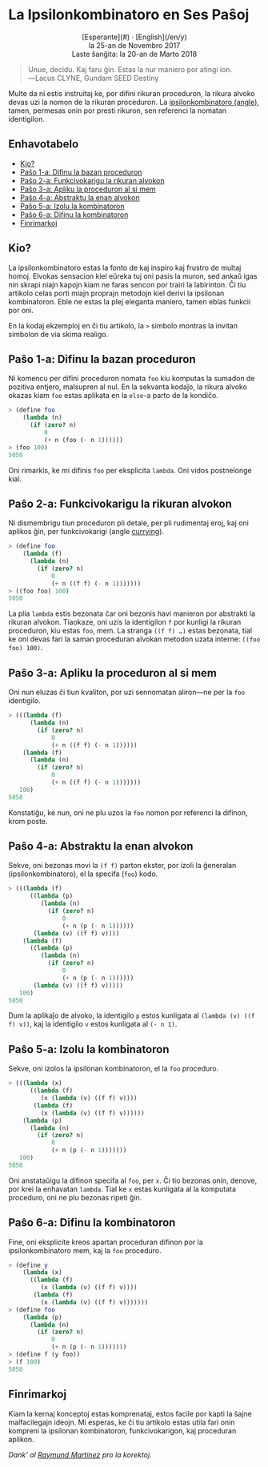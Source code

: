 La Ipsilonkombinatoro en Ses Paŝoj
==================================

<center>[Esperante](#) · [English](/en/y)</center>
<center>la 25-an de Novembro 2017</center>
<center>Laste ŝanĝita: la 20-an de Marto 2018</center>

>Unue, decidu. Kaj faru ĝin. Estas la nur maniero por atingi ion.<br>
>―Lacus CLYNE, Gundam SEED Destiny

Multe da ni estis instruitaj ke, por difini rikuran proceduron, la rikura alvoko devas uzi la
nomon de la rikuran proceduron. La
[ipsilonkombinatoro (angle)](https://en.wikipedia.org/wiki/Fixed-point_combinator#Y_combinator), tamen,
permesas onin por presti rikuron, sen referenci la nomatan identigilon.


Enhavotabelo
------------

- [Kio?](#kio)
- [Paŝo 1-a: Difinu la bazan proceduron](#baza)
- [Paŝo 2-a: Funkcivokarigu la rikuran alvokon](#funkcivokarigi)
- [Paŝo 3-a: Apliku la proceduron al si mem](#mem)
- [Paŝo 4-a: Abstraktu la enan alvokon](#enan)
- [Paŝo 5-a: Izolu la kombinatoron](#izoli)
- [Paŝo 6-a: Difinu la kombinatoron](#difini)
- [Finrimarkoj](#finrimarkoj)


<a name="kio">Kio?</a>
----------------------

La ipsilonkombinatoro estas la fonto de kaj inspiro kaj frustro de multaj homoj. Elvokas sensacion
kiel eŭreka tuj oni pasis la muron, sed ankaŭ igas nin skrapi niajn kapojn kiam ne faras sencon
por trairi la labirinton. Ĉi tiu artikolo celas porti miajn proprajn metodojn kiel derivi la ipsilonan
kombinatoron. Eble ne estas la plej eleganta maniero, tamen eblas funkcii por oni.

En la kodaj ekzemploj en ĉi tiu artikolo, la `>` simbolo montras la invitan simbolon de via skima
realigo.


<a name="baza">Paŝo 1-a: Difinu la bazan proceduron</a>
-------------------------------------------------------

Ni komencu per difini proceduron nomata `foo` kiu komputas la sumadon de pozitiva entjero, malsupren
al nul. En la sekvanta kodaĵo, la rikura alvoko okazas kiam `foo` estas aplikata en la `else`-a
parto de la kondiĉo.

```scheme
> (define foo
    (lambda (n)
      (if (zero? n)
          0
          (+ n (foo (- n 1))))))
> (foo 100)
5050
```

Oni rimarkis, ke mi difinis `foo` per eksplicita `lambda`. Oni vidos postnelonge kial.



<a name="funkcivokarigi">Paŝo 2-a: Funkcivokarigu la rikuran alvokon</a>
------------------------------------------------------------------------

Ni dismembrigu tiun proceduron pli detale, per pli rudimentaj eroj, kaj oni aplikos ĝin, per
funkcivokarigi (angle [currying](https://en.wikipedia.org/wiki/Currying)).

```scheme
> (define foo
    (lambda (f)
      (lambda (n)
        (if (zero? n)
            0
            (+ n ((f f) (- n 1)))))))
> ((foo foo) 100)
5050
```

La plia `lambda` estis bezonata ĉar oni bezonis havi manieron por abstrakti la rikuran
alvokon. Tiaokaze, oni uzis la identigilon `f` por kunligi la rikuran proceduron, kiu estas `foo`,
mem. La stranga `((f f) …)` estas bezonata, tial ke oni devas fari la saman proceduran alvokan
metodon uzata interne: `((foo foo) 100)`.


<a name="mem">Paŝo 3-a: Apliku la proceduron al si mem</a>
----------------------------------------------------------

Oni nun eluzas ĉi tiun kvaliton, por uzi sennomatan aliron—ne per la `foo` identigilo.

```scheme
> (((lambda (f)
      (lambda (n)
        (if (zero? n)
            0
            (+ n ((f f) (- n 1))))))
    (lambda (f)
      (lambda (n)
        (if (zero? n)
            0
            (+ n ((f f) (- n 1)))))))
   100)
5050
```

Konstatiĝu, ke nun, oni ne plu uzos la `foo` nomon por referenci la difinon, krom poste.


<a name="enan">Paŝo 4-a: Abstraktu la enan alvokon</a>
------------------------------------------------------

Sekve, oni bezonas movi la `(f f)` parton ekster, por izoli la ĝeneralan (ipsilonkombinatoro), el la
specifa (`foo`) kodo.

```scheme
> (((lambda (f)
      ((lambda (p)
         (lambda (n)
           (if (zero? n)
               0
               (+ n (p (- n 1))))))
       (lambda (v) ((f f) v))))
    (lambda (f)
      ((lambda (p)
         (lambda (n)
           (if (zero? n)
               0
               (+ n (p (- n 1))))))
       (lambda (v) ((f f) v)))))
   100)
5050
```

Dum la aplikaĵo de alvoko, la identigilo `p` estos kunligata al `(lambda (v) ((f f) v))`, kaj la
identigilo `v` estos kunligata al `(- n 1)`.



<a name="izoli">Paŝo 5-a: Izolu la kombinatoron</a>
---------------------------------------------------

Sekve, oni izolos la ipsilonan kombinatoron, el la `foo` proceduro.

```scheme
> (((lambda (x)
      ((lambda (f)
         (x (lambda (v) ((f f) v))))
       (lambda (f)
         (x (lambda (v) ((f f) v))))))
    (lambda (p)
      (lambda (n)
        (if (zero? n)
            0
            (+ n (p (- n 1)))))))
   100)
5050
```

Oni anstataŭigu la difinon specifa al `foo`, per `x`. Ĉi tio bezonas onin, denove, por krei la enhavatan
`lambda`. Tial ke `x` estas kunligata al la komputata proceduro, oni ne plu bezonas ripeti ĝin.



<a name="difini">Paŝo 6-a: Difinu la kombinatoron</a>
-----------------------------------------------------

Fine, oni eksplicite kreos apartan proceduran difinon por la ipsilonkombinatoro mem, kaj la `foo`
proceduro.

```scheme
> (define y
    (lambda (x)
      ((lambda (f)
         (x (lambda (v) ((f f) v))))
       (lambda (f)
         (x (lambda (v) ((f f) v)))))))
> (define foo
    (lambda (p)
      (lambda (n)
        (if (zero? n)
            0
            (+ n (p (- n 1)))))))
> (define f (y foo))
> (f 100)
5050
```


<a name="finrimarkoj">Finrimarkoj</a>
-------------------------------------

Kiam la kernaj konceptoj estas komprenataj, estos facile por kapti la ŝajne malfacilegajn ideojn. Mi
esperas, ke ĉi tiu artikolo estas utila fari onin kompreni la ipsilonan kombinatoron,
funkcivokarigon, kaj proceduran aplikon.

_Dank’ al [Raymund Martinez](https://github.com/zhaqenl) pro la korektoj._
